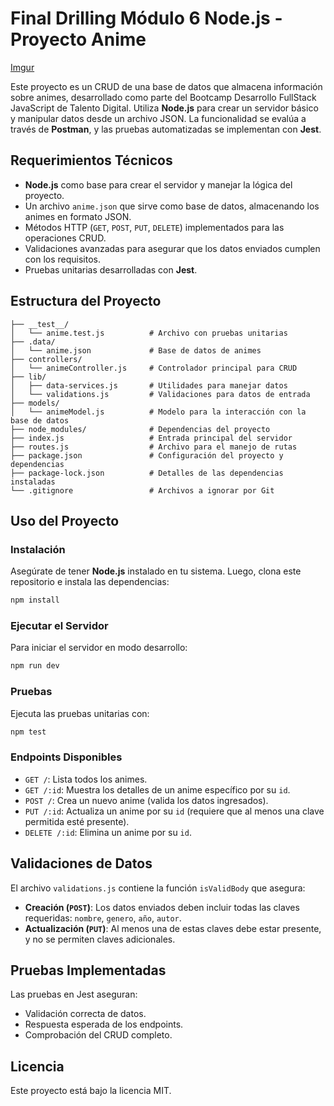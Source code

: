 # Final Drilling Módulo 6 Node.js - Proyecto Anime

[Imgur](https://i.imgur.com/YnAqb4j.gifv)

Este proyecto es un CRUD de una base de datos que almacena información sobre animes, desarrollado como parte del Bootcamp Desarrollo FullStack JavaScript de Talento Digital. Utiliza **Node.js** para crear un servidor básico y manipular datos desde un archivo JSON. La funcionalidad se evalúa a través de **Postman**, y las pruebas automatizadas se implementan con **Jest**.

## Requerimientos Técnicos

- **Node.js** como base para crear el servidor y manejar la lógica del proyecto.  
- Un archivo `anime.json` que sirve como base de datos, almacenando los animes en formato JSON.  
- Métodos HTTP (`GET`, `POST`, `PUT`, `DELETE`) implementados para las operaciones CRUD.  
- Validaciones avanzadas para asegurar que los datos enviados cumplen con los requisitos.  
- Pruebas unitarias desarrolladas con **Jest**.

## Estructura del Proyecto

```plaintext
├── __test__/
│   └── anime.test.js          # Archivo con pruebas unitarias
├── .data/
│   └── anime.json             # Base de datos de animes
├── controllers/
│   └── animeController.js     # Controlador principal para CRUD
├── lib/
│   ├── data-services.js       # Utilidades para manejar datos
│   └── validations.js         # Validaciones para datos de entrada
├── models/
│   └── animeModel.js          # Modelo para la interacción con la base de datos
├── node_modules/              # Dependencias del proyecto
├── index.js                   # Entrada principal del servidor
├── routes.js                  # Archivo para el manejo de rutas
├── package.json               # Configuración del proyecto y dependencias
├── package-lock.json          # Detalles de las dependencias instaladas
└── .gitignore                 # Archivos a ignorar por Git
```

## Uso del Proyecto

### Instalación

Asegúrate de tener **Node.js** instalado en tu sistema. Luego, clona este repositorio e instala las dependencias:

```bash
npm install
```

### Ejecutar el Servidor

Para iniciar el servidor en modo desarrollo:

```bash
npm run dev
```

### Pruebas

Ejecuta las pruebas unitarias con:

```bash
npm test
```

### Endpoints Disponibles

- `GET /`: Lista todos los animes.  
- `GET /:id`: Muestra los detalles de un anime específico por su `id`.  
- `POST /`: Crea un nuevo anime (valida los datos ingresados).  
- `PUT /:id`: Actualiza un anime por su `id` (requiere que al menos una clave permitida esté presente).  
- `DELETE /:id`: Elimina un anime por su `id`.

## Validaciones de Datos

El archivo `validations.js` contiene la función `isValidBody` que asegura:

- **Creación (`POST`)**: Los datos enviados deben incluir todas las claves requeridas: `nombre`, `genero`, `año`, `autor`.  
- **Actualización (`PUT`)**: Al menos una de estas claves debe estar presente, y no se permiten claves adicionales.

## Pruebas Implementadas

Las pruebas en Jest aseguran:

- Validación correcta de datos.  
- Respuesta esperada de los endpoints.  
- Comprobación del CRUD completo.

## Licencia

Este proyecto está bajo la licencia MIT.


